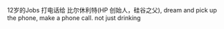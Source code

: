 <!--
 * @Author: ChengWang(cheng.wang.801@gmail.com)
 * @Date: 2020-12-06 10:37:31
 * @LastEditors: ChengWang
 * @LastEditTime: 2020-12-06 10:39:42
 * @FilePath: /note/人生.md
-->
12岁的Jobs 打电话给 比尔休利特(HP 创始人，硅谷之父),
 dream and pick up the phone, make a phone call. not just drinking
